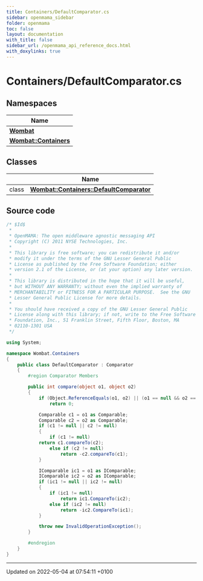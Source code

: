 ```yaml
---
title: Containers/DefaultComparator.cs
sidebar: openmama_sidebar
folder: openmama
toc: false
layout: documentation
with_title: false
sidebar_url: /openmama_api_reference_docs.html
with_doxylinks: true
---
```


# Containers/DefaultComparator.cs



## Namespaces

| Name           |
| -------------- |
| **[Wombat](namespaceWombat.html)**  |
| **[Wombat::Containers](namespaceWombat_1_1Containers.html)**  |

## Classes

|                | Name           |
| -------------- | -------------- |
| class | **[Wombat::Containers::DefaultComparator](classWombat_1_1Containers_1_1DefaultComparator.html)**  |




## Source code

```csharp
/* $Id$
 *
 * OpenMAMA: The open middleware agnostic messaging API
 * Copyright (C) 2011 NYSE Technologies, Inc.
 *
 * This library is free software; you can redistribute it and/or
 * modify it under the terms of the GNU Lesser General Public
 * License as published by the Free Software Foundation; either
 * version 2.1 of the License, or (at your option) any later version.
 *
 * This library is distributed in the hope that it will be useful,
 * but WITHOUT ANY WARRANTY; without even the implied warranty of
 * MERCHANTABILITY or FITNESS FOR A PARTICULAR PURPOSE.  See the GNU
 * Lesser General Public License for more details.
 *
 * You should have received a copy of the GNU Lesser General Public
 * License along with this library; if not, write to the Free Software
 * Foundation, Inc., 51 Franklin Street, Fifth Floor, Boston, MA
 * 02110-1301 USA
 */

using System;

namespace Wombat.Containers
{
    public class DefaultComparator : Comparator
    {
        #region Comparator Members

        public int compare(object o1, object o2)
        {
            if (Object.ReferenceEquals(o1, o2) || (o1 == null && o2 == null))
                return 0;

            Comparable c1 = o1 as Comparable;
            Comparable c2 = o2 as Comparable;
            if (c1 != null || c2 != null)
            {
                if (c1 != null)
            return c1.compareTo(c2);
                else if (c2 != null)
                    return -c2.compareTo(c1);
            }

            IComparable ic1 = o1 as IComparable;
            IComparable ic2 = o2 as IComparable;
            if (ic1 != null || ic2 != null)
            {
                if (ic1 != null)
                    return ic1.CompareTo(ic2);
                else if (ic2 != null)
                    return -ic2.CompareTo(ic1);
            }

            throw new InvalidOperationException();
        }

        #endregion
    }
}
```


-------------------------------

Updated on 2022-05-04 at 07:54:11 +0100
